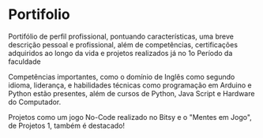 # Portifolio
Portifólio de perfil profissional, pontuando características, uma breve descrição pessoal e profissional, além de competências, certificações adquiridos ao longo da vida e projetos realizados já no 1o Período da faculdade

Competências importantes, como o domínio de Inglês como segundo idioma, liderança, e habilidades técnicas como programação em Arduino e Python estão presentes, além de cursos de Python, Java Script e Hardware do Computador.

Projetos como um jogo No-Code realizado no Bitsy e o "Mentes em Jogo", de Projetos 1, também é destacado!
